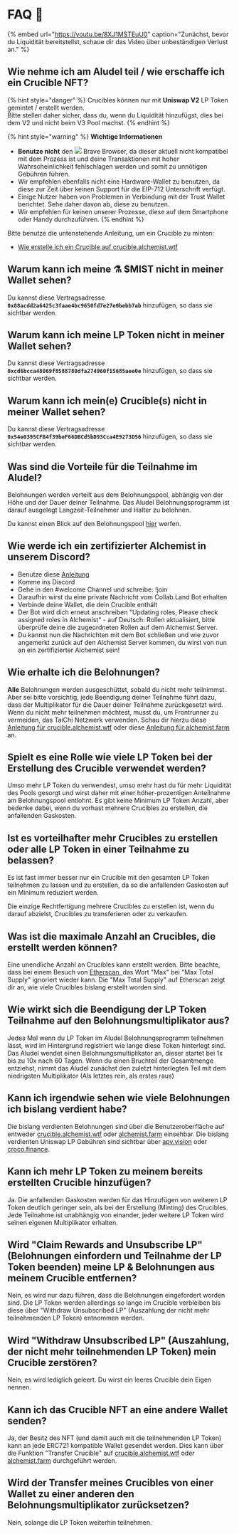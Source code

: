 # FAQ 📖

{% embed url="https://youtu.be/8XJ1MSTEuU0" caption="Zunächst, bevor du Liquidität bereitstellst, schaue dir das Video über unbeständigen Verlust an." %}

## **Wie nehme ich am Aludel teil / wie erschaffe ich ein Crucible NFT?**

{% hint style="danger" %}
Crucibles können nur mit **Uniswap V2** LP Token gemintet / erstellt werden.  
Bitte stellen daher sicher, dass du, wenn du Liquidität hinzufügst, dies bei dem V2 und nicht beim V3 Pool machst.
{% endhint %}

{% hint style="warning" %}
**Wichtige Informationen**

* **Benutze nicht** den ![](../.gitbook/assets/brave.png) Brave Browser, da dieser aktuell nicht kompatibel mit dem Prozess ist und deine Transaktionen mit hoher Wahrscheinlichkeit fehlschlagen werden und somit zu unnötigen Gebühren führen.
* Wir empfehlen ebenfalls nicht eine Hardware-Wallet zu benutzen, da diese zur Zeit über keinen Support für die EIP-712 Unterschrift verfügt.
* Einige Nutzer haben von Problemen in Verbindung mit der Trust Wallet berichtet. Sehe daher davon ab, diese zu benutzen.
* Wir empfehlen für keinen unserer Prozesse, diese auf dem Smartphone oder Handy durchzuführen.
{% endhint %}

Bitte benutze die untenstehende Anleitung, um ein Crucible zu minten:

* [Wie erstelle ich ein Crucible auf crucible.alchemist.wtf](guides-crucible.alchemist.wtf/how-do-i-mint-a-crucible.md)

## **Warum kann ich meine ⚗️ $MIST nicht in meiner Wallet sehen?**

Du kannst diese Vertragsadresse **`0x88acdd2a6425c3faae4bc9650fd7e27e0bebb7ab`** hinzufügen, so dass sie sichtbar werden.

## **Warum kann ich meine LP Token nicht in meiner Wallet sehen?**

Du kannst diese Vertragsadresse **`0xcd6bcca48069f8588780dfa274960f15685aee0e`** hinzufügen, so dass sie sichtbar werden.

## **Warum kann ich mein\(e\) Crucible\(s\) nicht in meiner Wallet sehen?**

Du kannst diese Vertragsadresse **`0x54e0395CFB4f39beF66DBCd5bD93Cca4E9273D56`** hinzufügen, so dass sie sichtbar werden.

## **Was sind die Vorteile für die Teilnahme im Aludel?**

Belohnungen werden verteilt aus dem Belohnungspool, abhängig von der Höhe und der Dauer deiner Teilnahme. Das Aludel Belohnungsprogramm ist darauf ausgelegt Langzeit-Teilnehmer und Halter zu belohnen.

Du kannst einen Blick auf den Belohnungspool [hier](https://etherscan.io/address/0x04108d6e9a51bec5170f8fd953a156cf754ba541) werfen.

## **Wie werde ich ein zertifizierter Alchemist in unserem Discord?**

* Benutze diese [Anleitung](how-to-become-a-certified-alchemist-on-discord.md)
* Komme ins Discord
* Gehe in den \#welcome Channel und schreibe: !join
* Daraufhin wirst du eine private Nachricht vom Collab.Land Bot erhalten
* Verbinde deine Wallet, die dein Crucible enthält
* Der Bot wird dich erneut anschreiben "Updating roles, Please check assigned roles in Alchemist" - auf Deutsch: Rollen aktualisiert, bitte überprüfe deine die zugeordneten Rollen auf dem Alchemist Server.
* Du kannst nun die Nachrichten mit dem Bot schließen und wie zuvor angemerkt zurück auf den Alchemist Server kommen, du wirst von nun an ein zertifizierter Alchemist sein!

## **Wie erhalte ich die Belohnungen?**

**Alle** Belohnungen werden ausgeschüttet, sobald du nicht mehr teilnimmst. Aber sei bitte vorsichtig, jede Beendigung deiner Teilnahme führt dazu, dass der Multiplikator für die Dauer deiner Teilnahme zurückgesetzt wird. Wenn du nicht mehr teilnehmen möchtest, musst du, um Frontrunner zu vermeiden, das TaiChi Netzwerk verwenden. Schau dir hierzu diese [Anleitung für crucible.alchemist.wtf](guides-crucible.alchemist.wtf/claiming-rewards-and-unsubscribing-your-lp.md) oder diese [Anleitung für alchemist.farm](guides-alchemist.farm/how-to-claim-rewards-and-unsubscribe-your-lp-from-the-aludel-using-the-taichi-network.md) an.

## **Spielt es eine Rolle wie viele LP Token bei der Erstellung des Crucible verwendet werden?**

Umso mehr LP Token du verwendest, umso mehr hast du für mehr Liquidität des Pools gesorgt und wirst daher mit einer höher-prozentigen Anteilnahme am Belohnungspool entlohnt. Es gibt keine Minimum LP Token Anzahl, aber bedenke dabei, wenn du vorhast mehrere Crucibles zu erstellen, die anfallenden Gaskosten.

## **Ist es vorteilhafter mehr Crucibles zu erstellen oder alle LP Token in einer Teilnahme zu belassen?**

Es ist fast immer besser nur ein Crucible mit den gesamten LP Token teilnehmen zu lassen und zu erstellen, da so die anfallenden Gaskosten auf ein Minimum reduziert werden.

Die einzige Rechtfertigung mehrere Crucibles zu erstellen ist, wenn du darauf abzielst, Crucibles zu transferieren oder zu verkaufen.

## **Was ist die maximale Anzahl an Crucibles, die erstellt werden können?** 

Eine unendliche Anzahl an Crucibles kann erstellt werden. Bitte beachte, dass bei einem Besuch von [Etherscan, ](https://etherscan.io/token/0x54e0395cfb4f39bef66dbcd5bd93cca4e9273d56)das Wort "Max" bei "Max Total Supply" ignoriert wieder kann. Die "Max Total Supply" auf Etherscan zeigt dir an, wie viele Crucibles bislang erstellt worden sind.

## **Wie wirkt sich die Beendigung der LP Token Teilnahme auf den Belohnungsmultiplikator aus?**

Jedes Mal wenn du LP Token im Aludel Belohnungsprogramm teilnehmen lässt, wird im Hintergrund registriert wie lange diese Token hinterlegt sind. Das Aludel wendet einen Belohnungsmultiplikator an, dieser startet bei 1x bis zu 10x nach 60 Tagen. Wenn du einen Bruchteil der Gesamtmenge entziehst, nimmt das Aludel zunächst den zuletzt hinterlegten Teil mit dem niedrigsten Multiplikator \(Als letztes rein, als erstes raus\)

## **Kann ich irgendwie sehen wie viele Belohnungen ich bislang verdient habe?**

Die bislang verdienten Belohnungen sind über die Benutzeroberfläche auf entweder [crucible.alchemist.wtf](https://crucible.alchemist.wtf/) oder [alchemist.farm](https://alchemist.farm/) einsehbar. Die bislang verdienten Uniswap LP Gebühren sind sichtbar über [apy.vision](https://apy.vision) oder [croco.finance](https://croco.finance).

## **Kann ich mehr LP Token zu meinem bereits erstellten Crucible hinzufügen?**

Ja. Die anfallenden Gaskosten werden für das Hinzufügen von weiteren LP Token deutlich geringer sein, als bei der Erstellung \(Minting\) des Crucibles. Jede Teilnahme ist unabhängig von einander, jeder weitere LP Token wird seinen eigenen Multiplikator erhalten.

## **Wird "Claim Rewards and Unsubscribe LP" \(Belohnungen einfordern und Teilnahme der LP Token beenden\) meine LP & Belohnungen aus meinem Crucible entfernen?**

Nein, es wird nur dazu führen, dass die Belohnungen eingefordert worden sind. Die LP Token werden allerdings so lange im Crucible verbleiben bis diese über "Withdraw Unsubscribed LP" \(Auszahlung der nicht mehr teilnehmenden LP Token\) entnommen werden.

## **Wird "Withdraw Unsubscribed LP" \(Auszahlung, der nicht mehr teilnehmenden LP Token\) mein Crucible zerstören?**

Nein, es wird lediglich geleert. Du wirst ein leeres Crucible dein Eigen nennen.

## **Kann ich das Crucible NFT an eine andere Wallet senden?**

Ja, der Besitz des NFT \(und damit auch mit die teilnehmenden LP Token\) kann an jede ERC721 kompatible Wallet gesendet werden. Dies kann über die Funktion "Transfer Crucible" auf [crucible.alchemist.wtf](https://crucible.alchemist.wtf/) oder [alchemist.farm](https://alchemist.farm/) durchgeführt werden. 

## **Wird der Transfer meines Crucibles von einer Wallet zu einer anderen den Belohnungsmultiplikator zurücksetzen?**

Nein, solange die LP Token weiterhin teilnehmen.

